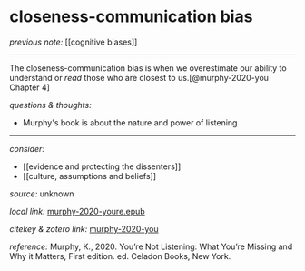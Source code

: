 # closeness-communication bias

_previous note:_  [[cognitive biases]]

---

The closeness-communication bias is when we overestimate our ability to understand or _read_ those who are closest to us.[@murphy-2020-you Chapter 4]


_questions & thoughts:_

- Murphy's book is about the nature and power of listening

--- 

_consider:_ 

- [[evidence and protecting the dissenters]]
- [[culture, assumptions and beliefs]]

_source:_ unknown

_local link:_ [murphy-2020-youre.epub](hook://file/lTkXHj6RP?p=RHJvcGJveC9iaWJsaW9ncmFwaHkgcGRmcw==&n=murphy-2020-youre.epub)

_citekey & zotero link:_ [murphy-2020-you](zotero://select/items/1_B8Z9V7XR)

_reference:_ Murphy, K., 2020. You’re Not Listening: What You’re Missing and Why it Matters, First edition. ed. Celadon Books, New York.


